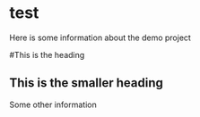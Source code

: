 test
====
Here is some information about the demo project

#This is the heading

## This is the smaller heading

Some other information
